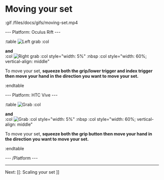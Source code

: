 # Moving your set

:gif /files/docs/gifs/moving-set.mp4

--- Platform: Oculus Rift ---

:table
	![Left grab](/files/docs/graphics/Oculus-touch-alt_L-trigger_L-grip.png)
:col
	<div class="center middle"><b>and</b></div>
:col
	![Right grab](/files/docs/graphics/Oculus-touch_R-trigger_R-grip.png)
:col style="width: 5%"
	:nbsp
:col style="width: 60%; vertical-align: middle"

To move your set, **squeeze both the grip/lower trigger and index trigger then move your hand in the direction you want to move your set.**

:endtable

--- Platform: HTC Vive ---

:table
	![Grab](/files/docs/graphics/Vive_grip.png)
:col
	<div class="center middle"><b>and</b></div>
:col
	![Grab](/files/docs/graphics/Vive_grip.png)
:col style="width: 5%"
	:nbsp
:col style="width: 60%; vertical-align: middle"

To move your set, **squeeze both the grip button then move your hand in the direction you want to move your set.**

:endtable

--- /Platform ---

---

Next: [[: Scaling your set ]]
